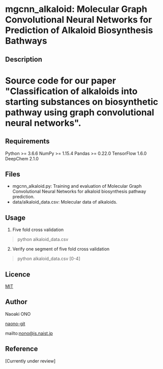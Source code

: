 # mgcnn_alkaloid: Molecular Graph Convolutional Neural Networks for Prediction of Alkaloid Biosynthesis Bathways

## Description
Source code for our paper "Classification of alkaloids into starting substances
on biosynthetic pathway using graph
convolutional neural networks".
====

## Requirements
Python >= 3.6.6
NumPy >= 1.15.4
Pandas >= 0.22.0
TensorFlow 1.6.0
DeepChem 2.1.0

## Files
- mgcnn_alkaloid.py: Training and evaluation of Molecular Graph Convolutional Neural Networks for alkaloid biosynthesis pathway prediction.
- data/alkaloid_data.csv: Molecular data of alkaloids.

## Usage
1. Five fold cross validation
> python alkaloid_data.csv

2. Verify one segment of five fold cross validation
> python alkaloid_data.csv [0-4]

## Licence

[MIT](https://github.com/tcnksm/tool/blob/master/LICENCE)

## Author

Naoaki ONO

[naono-git](https://github.com/naono-git)

mailto:nono@is.naist.jp

## Reference
[Currently under review]
